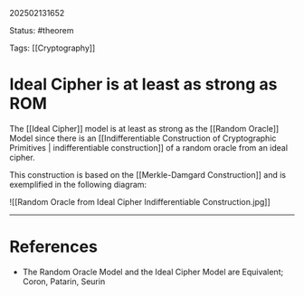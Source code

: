 202502131652

Status: #theorem 

Tags: [[Cryptography]] 

# Ideal Cipher is at least as strong as ROM

The [[Ideal Cipher]] model is at least as strong as the [[Random Oracle]] Model since there is an [[Indifferentiable Construction of Cryptographic Primitives | indifferentiable construction]] of a random oracle from an ideal cipher.

This construction is based on the [[Merkle-Damgard Construction]] and is exemplified in the following diagram:

![[Random Oracle from Ideal Cipher Indifferentiable Construction.jpg]]

---
# References

- The Random Oracle Model and the Ideal Cipher Model are Equivalent; Coron, Patarin, Seurin